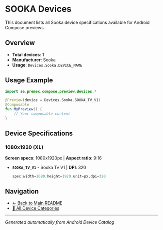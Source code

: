 # SOOKA Devices

This document lists all Sooka device specifications available for Android Compose previews.

## Overview

- **Total devices**: 1
- **Manufacturer**: Sooka
- **Usage**: `Devices.Sooka.DEVICE_NAME`

## Usage Example

```kotlin
import se.premex.compose.preview.devices.*

@Preview(device = Devices.Sooka.SOOKA_TV_V1)
@Composable
fun MyPreview() {
    // Your composable content
}
```

## Device Specifications

### 1080x1920 (XL)

**Screen specs**: 1080x1920px | **Aspect ratio**: 9:16

- **`SOOKA_TV_V1`** - Sooka Tv V1 | **DPI**: 320
  ```kotlin
  spec:width=1080,height=1920,unit=px,dpi=320
  ```

## Navigation

- [← Back to Main README](../../README.md)
- [📱 All Device Categories](../README.md)

---
*Generated automatically from Android Device Catalog*
